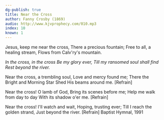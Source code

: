 ```yaml
---
dg-publish: true
title: Near the Cross
author: Fanny Crosby (1869)
audio: http://www.kjvprophecy.com/010.mp3
index: 10
known: 1
---
```


Jesus, keep me near the cross,
There a precious fountain;
Free to all, a healing stream,
Flows from Calv'ry's mountain.

*In the cross, in the cross
Be my glory ever,
Till my ransomed soul shall find
Rest beyond the river.*

Near the cross, a trembling soul,
Love and mercy found me;
There the Bright and Morning Star
Shed His beams around me. [Refrain]

Near the cross! O lamb of God,
Bring its scenes before me;
Help me walk from day to day
With its shadow o'er me. [Refrain]

Near the cross! I'll watch and wait,
Hoping, trusting ever;
Till I reach the golden strand,
Just beyond the river. [Refrain]
Baptist Hymnal, 1991